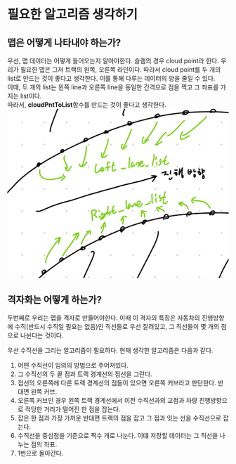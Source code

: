 # 필요한 알고리즘 생각하기

## 맵은 어떻게 나타내야 하는가?
우선, 맵 데이터는 어떻게 들어오는지 알아야한다. 슬램의 경우 cloud point라 한다. 
우리가 필요한 맵은 그저 트랙의 왼쪽, 오른쪽 라인이다. 따라서 cloud point를 두 개의 list로 만드는 것이 좋다고 생각한다. 이를 통해 다루는 데이터의 양을 줄일 수 있다.    
이때, 두 개의 list는 왼쪽 line과 오른쪽 line을 동일한 간격으로 점을 찍고 그 좌표를 가지는 list이다.  
따라서, **cloudPntToList**함수를 만드는 것이 좋다고 생각한다.
![alt text](./attachments/image1.png)

## 격자화는 어떻게 하는가?
두번째로 우리는 맵을 격자로 만들어야한다. 이때 이 격자의 특징은 자동차의 진행방향에 수직(반드시 수직일 필요는 없음)인 직선들로 우선 잘려있고, 그 직선들이 몇 개의 점으로 나뉜다는 것이다.

우선 수직선을 그리는 알고리즘이 필요하다. 현재 생각한 알고리즘은 다음과 같다.

1. 어떤 수직선이 임의의 방법으로 주어져있다.
2. 그 수직선의 두 끝 점과 트랙 경계선의 접선을 그린다.
3. 접선의 오른쪽에 다른 트랙 경계선의 점들이 있으면 오른쪽 커브라고 판단한다. 반대면 왼쪽 커브.
4. 오른쪽 커브인 경우 왼쪽 트랙 경계선에서 이전 수직선과의 교점과 차량 진행방향으로 적당한 거리가 떨어진 한 점을 잡는다.
5. 잡은 한 점과 가장 가까운 반대편 트랙의 점을 잡고 그 점과 잇는 선을 수직선으로 잡는다.
6. 수직선을 중심점을 기준으로 짝수 개로 나눈다. 이떄 저장할 데이터는 그 직선을 나누는 점의 좌표.
7. 1번으로 돌아간다.
